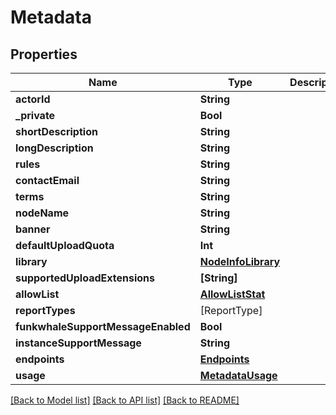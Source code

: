 # Metadata

## Properties
Name | Type | Description | Notes
------------ | ------------- | ------------- | -------------
**actorId** | **String** |  | 
**_private** | **Bool** |  | [readonly] 
**shortDescription** | **String** |  | [readonly] 
**longDescription** | **String** |  | [readonly] 
**rules** | **String** |  | [readonly] 
**contactEmail** | **String** |  | [readonly] 
**terms** | **String** |  | [readonly] 
**nodeName** | **String** |  | [readonly] 
**banner** | **String** |  | [readonly] 
**defaultUploadQuota** | **Int** |  | [readonly] 
**library** | [**NodeInfoLibrary**](NodeInfoLibrary.md) |  | [readonly] 
**supportedUploadExtensions** | **[String]** |  | 
**allowList** | [**AllowListStat**](AllowListStat.md) |  | [readonly] 
**reportTypes** | [ReportType] |  | 
**funkwhaleSupportMessageEnabled** | **Bool** |  | [readonly] 
**instanceSupportMessage** | **String** |  | [readonly] 
**endpoints** | [**Endpoints**](Endpoints.md) |  | 
**usage** | [**MetadataUsage**](MetadataUsage.md) |  | [optional] 

[[Back to Model list]](../README.md#documentation-for-models) [[Back to API list]](../README.md#documentation-for-api-endpoints) [[Back to README]](../README.md)



